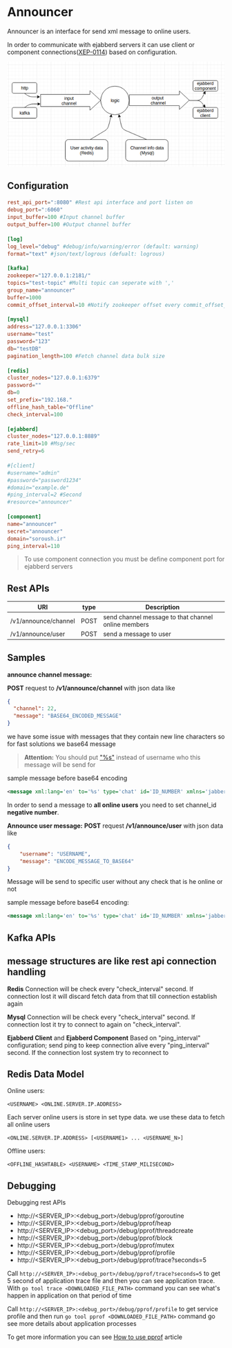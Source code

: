 
Announcer
=========
Announcer is an interface for send xml message to online users.

In order to communicate with ejabberd servers it can use client or component connections([XEP-0114](http://xmpp.org/extensions/xep-0114.html)) based on configuration.

![announcer architecture](./doc/image/arch.png)

Configuration
-------------
```toml
rest_api_port=":8080" #Rest api interface and port listen on
debug_port=":6060"
input_buffer=100 #Input channel buffer
output_buffer=100 #Output channel buffer

[log]
log_level="debug" #debug/info/warning/error (default: warning)
format="text" #json/text/logrous (defualt: logrous)

[kafka]
zookeeper="127.0.0.1:2181/"
topics="test-topic" #Multi topic can seperate with ','
group_name="announcer"
buffer=1000
commit_offset_interval=10 #Notify zookeeper offset every commit_offset_interval message

[mysql]
address="127.0.0.1:3306"
username="test"
password="123"
db="testDB"
pagination_length=100 #Fetch channel data bulk size

[redis]
cluster_nodes="127.0.0.1:6379"
password=""
db=0
set_prefix="192.168."
offline_hash_table="Offline"
check_interval=100

[ejabberd]
cluster_nodes="127.0.0.1:8889"
rate_limit=10 #Msg/sec
send_retry=6

#[client]
#username="admin"
#password="password1234"
#domain="example.de"
#ping_interval=2 #Second
#resource="announcer"

[component]
name="announcer"
secret="announcer"
domain="soroush.ir"
ping_interval=110
```

>To use component connection you must be define component port for ejabberd servers

Rest APIs
---------
|URI|type|Description|
|---|----|-----------|
|/v1/announce/channel|POST|send channel message to that channel online members|
|/v1/announce/user|POST|send a message to user|

Samples
-------

**announce channel message:**

**POST** request to **/v1/announce/channel** with json data like

```json
{
  "channel": 22,
  "message": "BASE64_ENCODED_MESSAGE"
}
```
we have some issue with messages that they contain new line characters so for fast solutions we base64 message
> **Attention:** You should put ["%s"](https://golang.org/pkg/fmt/) instead of username who this message will be send for

sample message before base64 encoding
```xml
<message xml:lang='en' to='%s' type='chat' id='ID_NUMBER' xmlns='jabber:client'><body>MESSAGE_CONTENT</body><body xml:lang='REPLY_ON_THREAD_ID'>989198872580</body><body xml:lang='MAJOR_TYPE'>SIMPLE_CHAT</body><body xml:lang='MINOR_TYPE'>TEXT</body><body xml:lang='REPLY_ON_MESSAGE_ID'>15219732781131af24fc1zwf</body><body xml:lang='SEND_TIME_IN_GMT'>1521973339583</body></message>
```

In order to send a message to **all online users** you need to set channel_id **negative number**.

**Announce user message:**
**POST** request **/v1/announce/user** with json data like
```json
{
    "username": "USERNAME",
    "message": "ENCODE_MESSAGE_TO_BASE64"
}
```
Message will be send to specific user without any check that is he online or not

sample message before base64 encoding:
```xml
<message xml:lang='en' to='%s' type='chat' id='ID_NUMBER' xmlns='jabber:client'><body>MESSAGE_CONTENT</body><body xml:lang='REPLY_ON_THREAD_ID'>989198872580</body><body xml:lang='MAJOR_TYPE'>SIMPLE_CHAT</body><body xml:lang='MINOR_TYPE'>TEXT</body><body xml:lang='REPLY_ON_MESSAGE_ID'>15219732781131af24fc1zwf</body><body xml:lang='SEND_TIME_IN_GMT'>1521973339583</body></message>
```

Kafka APIs
----------
message structures are like rest api
connection handling
-------------------
**Redis**
Connection will be check every "check_interval" second.
If connection lost it will discard fetch data from that till connection establish again

**Mysql**
Connection will be check every "check_interval" second.
If connection lost it try to connect to again on "check_interval".

**Ejabberd Client** and **Ejabberd Component**
Based on "ping_interval" configuration; send ping to keep connection alive every "ping_interval" second.
If the connection lost system try to reconnect to

Redis Data Model
----------------
Online users:
```
<USERNAME> <ONLINE.SERVER.IP.ADDRESS>
```
Each server online users is store in set type data. we use these data to fetch all online users
```
<ONLINE.SERVER.IP.ADDRESS> [<USERNAME1> ... <USERNAME_N>]
```
Offline users:
```
<OFFLINE_HASHTABLE> <USERNAME> <TIME_STAMP_MILISECOND>
```

Debugging
---------
Debugging rest APIs

- http://<SERVER_IP>:<debug_port>/debug/pprof/goroutine
- http://<SERVER_IP>:<debug_port>/debug/pprof/heap
- http://<SERVER_IP>:<debug_port>/debug/pprof/threadcreate
- http://<SERVER_IP>:<debug_port>/debug/pprof/block
- http://<SERVER_IP>:<debug_port>/debug/pprof/mutex
- http://<SERVER_IP>:<debug_port>/debug/pprof/profile
- http://<SERVER_IP>:<debug_port>/debug/pprof/trace?seconds=5

Call `http://<SERVER_IP>:<debug_port>/debug/pprof/trace?seconds=5` to get 5 second of application trace file and then you can see application trace. With
`go tool trace <DOWNLOADED_FILE_PATH>` command you can see what's happen in application on that period of time

Call `http://<SERVER_IP>:<debug_port>/debug/pprof/profile` to get service profile and then run `go tool pprof <DOWNLOADED_FILE_PATH>` command go see more details about application processes

To get more information you can see [How to use pprof](https://www.integralist.co.uk/posts/profiling-go/) article